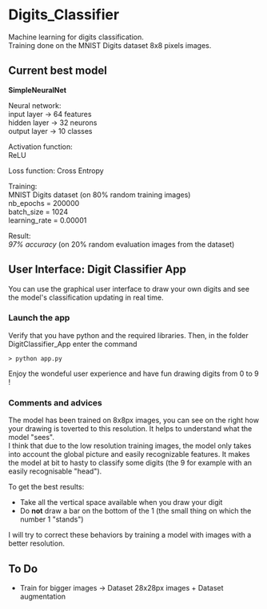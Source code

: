 # Digits_Classifier
Machine learning for digits classification.   
Training done on the MNIST Digits dataset 8x8 pixels images.

## Current best model
**SimpleNeuralNet**   

Neural network:   
input layer  -> 64 features   
hidden layer -> 32 neurons   
output layer -> 10 classes   

Activation function:   
ReLU   

Loss function:
Cross Entropy

Training:   
MNIST Digits dataset (on 80% random training images)   
nb_epochs = 200000   
batch_size = 1024   
learning_rate = 0.00001   

Result:   
*97% accuracy* (on 20% random evaluation images from the dataset)   

## User Interface: **Digit Classifier App**
You can use the graphical user interface to draw your own digits and see the model's classification updating in real time.   

### Launch the app
Verify that you have python and the required libraries. Then, in the folder DigitClassifier_App enter the command   
```console
> python app.py
```
Enjoy the wondeful user experience and have fun drawing digits from 0 to 9 !   

### Comments and advices
The model has been trained on 8x8px images, you can see on the right how your drawing is toverted to this resolution. It helps to understand what the model "sees".   
I think that due to the low resolution training images, the model only takes into account the global picture and easily recognizable features. It makes the model at bit to hasty to classify some digits (the 9 for example with an easily recognisable "head").   
   
To get the best results:   
- Take all the vertical space available when you draw your digit
- Do **not** draw a bar on the bottom of the 1 (the small thing on which the number 1 "stands")   
   
I will try to correct these behaviors by training a model with images with a better resolution.   

## To Do
- Train for bigger images -> Dataset 28x28px images + Dataset augmentation
